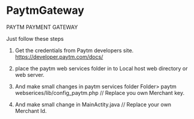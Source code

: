 # PaytmGateway
PAYTM PAYMENT GATEWAY


Just follow these steps

1) Get the credentials from Paytm developers site.
https://developer.paytm.com/docs/

2) place the paytm web services folder in to Local host web directory or web server.

3) And make small changes in paytm services folder 
      Folder>  paytm webserices/lib/config_paytm.php // Replace you own Merchant key.
      
4) And make small change in MainActity.java // Replace your own Merchant Id.
